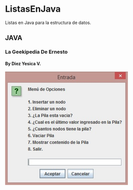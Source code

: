 # ListasEnJava
Listas en Java para la estructura de datos.
## JAVA
### La Geekipedia De Ernesto
#### By Diez Yesica V.

<td> <img src="https://github.com/shudiez/ListasEnJava/blob/main/Menu%20de%20opciones.jpg" width="400px" /> </td>

